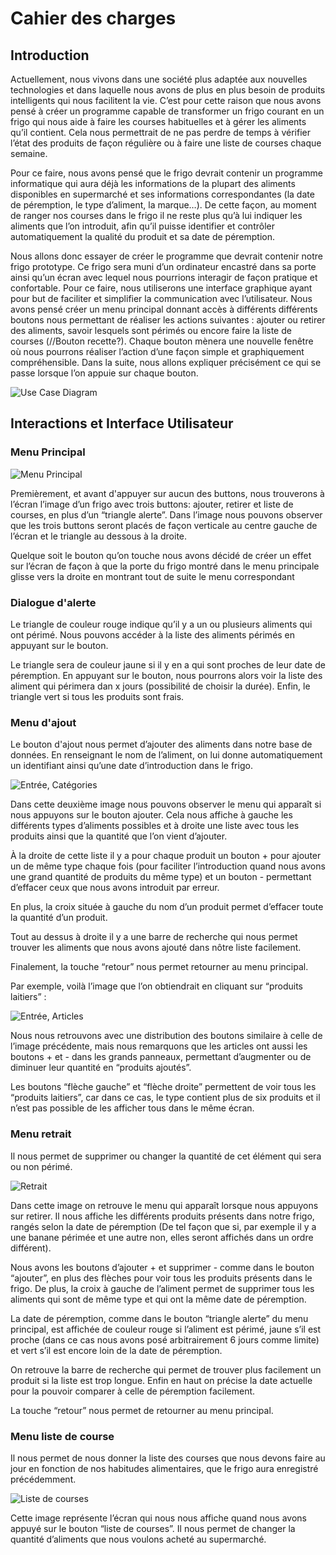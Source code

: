 # Cahier des charges

## Introduction

Actuellement, nous vivons dans une société plus adaptée aux nouvelles technologies et dans laquelle nous avons de plus en plus besoin de produits intelligents qui nous facilitent la vie.
C’est pour cette raison que nous avons pensé à créer un programme capable de transformer un frigo courant en un frigo qui nous aide à faire les courses habituelles et à gérer les aliments qu’il contient. Cela nous permettrait de ne pas perdre de temps à vérifier l’état des produits de façon régulière ou à faire une liste de courses chaque semaine.

Pour ce faire, nous avons pensé que le frigo devrait contenir un programme informatique qui aura déjà les informations de la plupart des aliments disponibles en supermarché et ses informations correspondantes (la date de péremption, le type d’aliment, la marque…). De cette façon, au moment de ranger nos courses dans le frigo il ne reste plus qu’à lui indiquer les aliments que l’on introduit, afin qu’il puisse identifier et contrôler automatiquement la qualité du produit et sa date de péremption.

Nous allons donc essayer de créer le programme que devrait contenir notre frigo prototype. Ce frigo sera muni d’un ordinateur encastré dans sa porte ainsi qu’un écran avec lequel nous pourrions interagir de façon pratique et confortable. Pour ce faire, nous utiliserons une interface graphique ayant pour but de faciliter et simplifier la communication avec l’utilisateur.
Nous avons pensé créer un menu principal donnant accès à différents différents boutons nous permettant de réaliser les actions suivantes : ajouter ou retirer des aliments, savoir lesquels sont périmés ou encore faire la liste de courses (//Bouton recette?). Chaque bouton mènera une nouvelle fenêtre où nous pourrons réaliser l’action d’une façon simple et graphiquement compréhensible.
Dans la suite, nous allons expliquer précisément ce qui se passe lorsque l’on appuie sur chaque bouton.

![Use Case Diagram](export/UseCase.png)

## Interactions et Interface Utilisateur

### Menu Principal

![Menu Principal](interface-utilisateur/menuPrincipal.jpg)

Premièrement, et avant d'appuyer sur aucun des buttons, nous trouverons à l’écran l’image d’un frigo avec trois buttons: ajouter, retirer et liste de courses, en plus d’un “triangle alerte”.
Dans l’image nous pouvons observer que les trois buttons seront placés de façon verticale au centre gauche de l’écran et le triangle au dessous à la droite.

Quelque soit le bouton qu’on touche nous avons décidé de créer un effet sur l’écran de façon à que la porte du frigo montré dans le menu principale glisse vers la droite en montrant tout de suite le menu correspondant

### Dialogue d'alerte

Le triangle de couleur rouge indique qu’il y a un ou plusieurs aliments qui ont périmé. Nous pouvons accéder à la liste des aliments périmés en appuyant sur le bouton.

Le triangle sera de couleur jaune si il y en a qui sont proches de leur date de péremption. En appuyant sur le bouton, nous pourrons alors voir la liste des aliment qui périmera dan x jours (possibilité de choisir la durée). Enfin, le triangle vert si tous les produits sont frais.

### Menu d'ajout

Le bouton d'ajout nous permet d’ajouter des aliments dans notre base de données. En renseignant le nom de l’aliment, on lui donne automatiquement un identifiant ainsi qu’une date d’introduction dans le frigo.    

![Entrée, Catégories](interface-utilisateur/entreeCategories.jpg)

Dans cette deuxième image nous pouvons observer le menu qui apparaît si nous appuyons sur le bouton ajouter. Cela nous affiche à gauche les différents types d’aliments possibles  et à droite une liste avec tous les produits ainsi que la quantité que l’on vient d’ajouter.

À la droite de cette liste il y a pour chaque produit un bouton + pour ajouter un de même type chaque fois (pour faciliter l’introduction quand nous avons une grand quantité de produits du même type) et un bouton - permettant d’effacer ceux que nous avons introduit par erreur.

En plus, la croix située à gauche du nom d’un produit permet d’effacer toute la quantité d’un produit.

Tout au dessus à droite il y a une barre de recherche qui nous permet trouver les aliments que nous avons ajouté dans nôtre liste facilement.

Finalement, la touche “retour” nous permet retourner au menu principal.

Par exemple, voilà l’image que l’on obtiendrait en cliquant sur “produits laitiers” :

![Entrée, Articles](interface-utilisateur/entreeArticles.jpg)

Nous nous retrouvons avec une distribution des boutons similaire à celle de l’image précédente, mais nous remarquons que les articles ont aussi les boutons + et - dans les grands panneaux, permettant d’augmenter ou de diminuer leur quantité en “produits ajoutés”.

Les boutons “flèche gauche” et “flèche droite” permettent de voir tous les “produits laitiers”, car dans ce cas, le type contient plus de six produits et il n’est pas possible de les afficher tous dans le même écran.

### Menu retrait

Il nous permet de supprimer ou changer la quantité de cet élément qui sera ou non périmé.

![Retrait](interface-utilisateur/retrait.jpg)

Dans cette image on retrouve le menu qui apparaît lorsque nous appuyons sur retirer. Il nous affiche les différents produits présents dans notre frigo, rangés selon la date de péremption (De tel façon que si, par exemple il y a une banane périmée et une autre non, elles seront affichés dans un ordre différent).

Nous avons les boutons d’ajouter + et supprimer - comme dans le bouton “ajouter”, en plus des flèches pour voir tous les produits présents dans le frigo. De plus, la croix à gauche de l’aliment permet de supprimer tous les aliments qui sont de même type et qui ont la même date de péremption.

La date de péremption, comme dans le bouton “triangle alerte” du menu principal, est affichée de couleur rouge si l’aliment est périmé, jaune s’il est proche (dans ce cas nous avons posé arbitrairement 6 jours comme limite) et vert s’il est encore loin de la date de péremption.

On retrouve la barre de recherche qui permet de trouver plus facilement un produit si la liste est trop longue. Enfin en haut on précise la date actuelle pour la pouvoir comparer à celle de péremption facilement.

La touche “retour” nous permet de retourner au menu principal.

### Menu liste de course

Il nous permet de nous donner la liste des courses que nous devons faire au jour en fonction de nos habitudes alimentaires, que le frigo aura enregistré précédemment.

![Liste de courses](interface-utilisateur/listeCourses.jpg)

Cette image représente l’écran qui nous nous affiche quand nous avons appuyé sur le bouton “liste de courses”. Il nous permet de changer la quantité d’aliments que nous voulons acheté au supermarché.